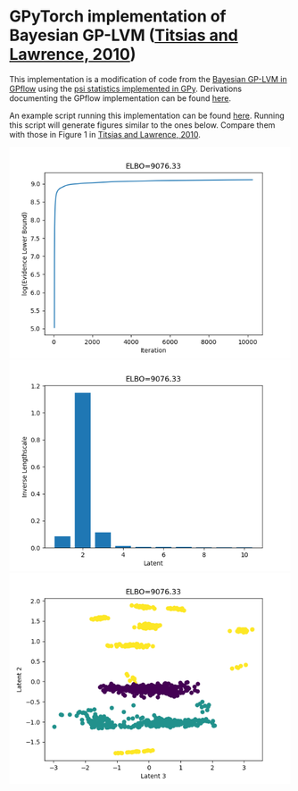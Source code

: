 # GPyTorch implementation of Bayesian GP-LVM ([Titsias and Lawrence, 2010](http://proceedings.mlr.press/v9/titsias10a/titsias10a.pdf))

This implementation is a modification of code from the [Bayesian GP-LVM in GPflow](https://gpflow.readthedocs.io/en/master/_modules/gpflow/models/gplvm.html#BayesianGPLVM) using the [psi statistics implemented in GPy](https://gpy.readthedocs.io/en/deploy/GPy.kern.src.psi_comp.html#module-GPy.kern.src.psi_comp.rbf_psi_comp). Derivations documenting the GPflow implementation can be found [here](http://www.gatsby.ucl.ac.uk/~rapela/gplvm/gplvm.pdf).

An example script running this implementation can be found [here](scripts/doOptimizeBGPLVM.py). Running this script will generate figures similar to the ones below. Compare them with those in Figure 1 in [Titsias and Lawrence, 2010](http://proceedings.mlr.press/v9/titsias10a/titsias10a.pdf).

<img src="figures/59052569_pytorchOptim_elbo.png" width="550"><img src="figures/59052569_pytorchOptim_lengthscales.png" width="550"><img src="figures/59052569_pytorchOptim_2latents.png" width="550">
